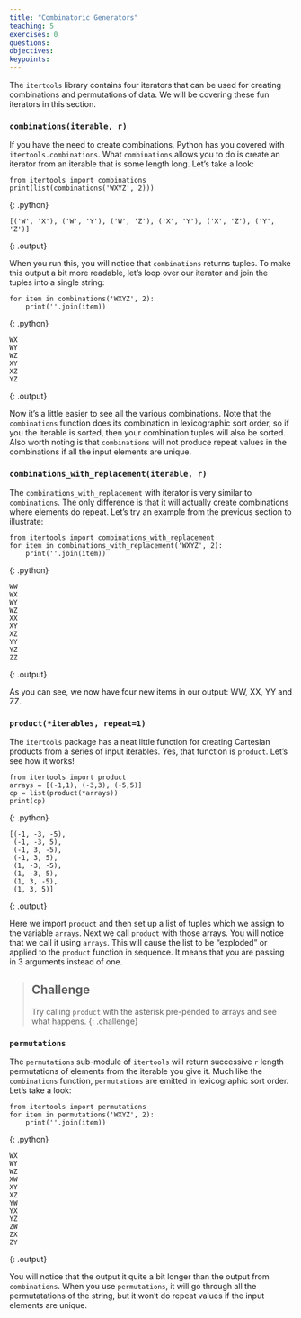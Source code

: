```yaml
---
title: "Combinatoric Generators"
teaching: 5
exercises: 0
questions:
objectives:
keypoints:
---
```

The `itertools` library contains four iterators that can be used for creating combinations and permutations of data. 
We will be covering these fun iterators in this section.

### `combinations(iterable, r)`

If you have the need to create combinations, Python has you covered with `itertools.combinations`. What `combinations` allows 
you to do is create an iterator from an iterable that is some length long. Let’s take a look:

~~~
from itertools import combinations
print(list(combinations('WXYZ', 2)))
~~~
{: .python}

~~~
[('W', 'X'), ('W', 'Y'), ('W', 'Z'), ('X', 'Y'), ('X', 'Z'), ('Y', 'Z')]
~~~
{: .output}

When you run this, you will notice that `combinations` returns tuples. To make this output a bit more readable, let’s 
loop over our iterator and join the tuples into a single string:

~~~
for item in combinations('WXYZ', 2):
    print(''.join(item))
~~~
{: .python}

~~~
WX
WY
WZ
XY
XZ
YZ
~~~
{: .output}

Now it’s a little easier to see all the various combinations. Note that the `combinations` function does its 
combination in lexicographic sort order, so if you the iterable is sorted, then your combination tuples will 
also be sorted. Also worth noting is that `combinations` will not produce repeat values in the combinations 
if all the input elements are unique.

### `combinations_with_replacement(iterable, r)`

The `combinations_with_replacement` with iterator is very similar to `combinations`. The only difference is that it 
will actually create combinations where elements do repeat. Let’s try an example from the previous section to illustrate:

~~~
from itertools import combinations_with_replacement
for item in combinations_with_replacement('WXYZ', 2):
    print(''.join(item))
~~~
{: .python}

~~~
WW
WX
WY
WZ
XX
XY
XZ
YY
YZ
ZZ
~~~
{: .output}

As you can see, we now have four new items in our output: WW, XX, YY and ZZ.

### `product(*iterables, repeat=1)`

The `itertools` package has a neat little function for creating Cartesian products from a series of input iterables. 
Yes, that function is `product`. Let’s see how it works!

~~~
from itertools import product
arrays = [(-1,1), (-3,3), (-5,5)]
cp = list(product(*arrays))
print(cp)
~~~
{: .python}

~~~
[(-1, -3, -5),
 (-1, -3, 5),
 (-1, 3, -5),
 (-1, 3, 5),
 (1, -3, -5),
 (1, -3, 5),
 (1, 3, -5),
 (1, 3, 5)]
~~~
{: .output}

Here we import `product` and then set up a list of tuples which we assign to the variable `arrays`. Next we call `product`
with those arrays. You will notice that we call it using `arrays`. This will cause the list to be “exploded” or applied 
to the `product` function in sequence. It means that you are passing in 3 arguments instead of one. 

> ## Challenge
> Try calling `product` with the asterisk pre-pended to arrays and see what happens.
{: .challenge}

### `permutations`

The `permutations` sub-module of `itertools` will return successive `r` length permutations of elements from the 
iterable you give it. Much like the `combinations` function, `permutations` are emitted in lexicographic sort order. 
Let’s take a look:

~~~
from itertools import permutations
for item in permutations('WXYZ', 2):
    print(''.join(item))
~~~
{: .python}

~~~
WX
WY
WZ
XW
XY
XZ
YW
YX
YZ
ZW
ZX
ZY
~~~
{: .output}

You will notice that the output it quite a bit longer than the output from `combinations`. When you use `permutations`, 
it will go through all the permutatations of the string, but it won’t do repeat values if the input elements are unique.

